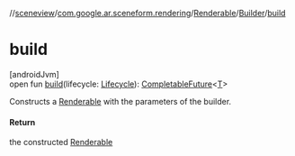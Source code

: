 //[sceneview](../../../../index.md)/[com.google.ar.sceneform.rendering](../../index.md)/[Renderable](../index.md)/[Builder](index.md)/[build](build.md)

# build

[androidJvm]\
open fun [build](build.md)(lifecycle: [Lifecycle](https://developer.android.com/reference/kotlin/androidx/lifecycle/Lifecycle.html)): [CompletableFuture](https://developer.android.com/reference/kotlin/java/util/concurrent/CompletableFuture.html)&lt;[T](../../../com.google.ar.sceneform.resources/-resource-registry/index.md)&gt;

Constructs a [Renderable](../index.md) with the parameters of the builder.

#### Return

the constructed [Renderable](../index.md)
